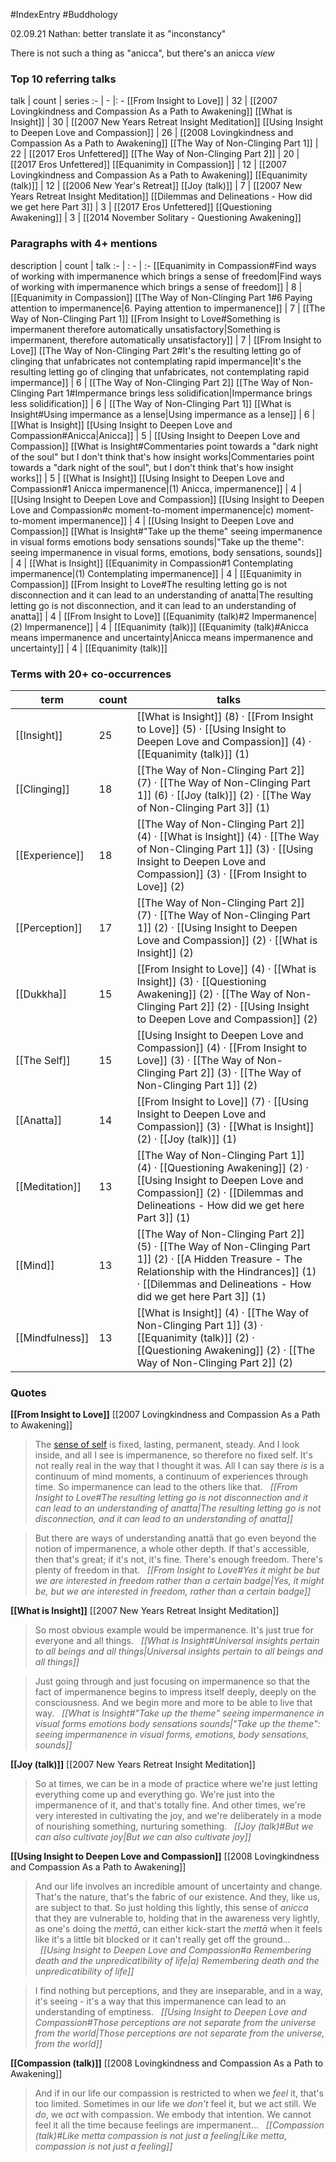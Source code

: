#IndexEntry #Buddhology

02.09.21 Nathan: better translate it as "inconstancy"

There is not such a thing as "anicca", but there's an anicca _view_

### Top 10 referring talks
talk | count | series
:- | - |: -
[[From Insight to Love]] | 32 | [[2007 Lovingkindness and Compassion As a Path to Awakening]]
[[What is Insight]] | 30 | [[2007 New Years Retreat Insight Meditation]]
[[Using Insight to Deepen Love and Compassion]] | 26 | [[2008 Lovingkindness and Compassion As a Path to Awakening]]
[[The Way of Non-Clinging Part 1]] | 22 | [[2017 Eros Unfettered]]
[[The Way of Non-Clinging Part 2]] | 20 | [[2017 Eros Unfettered]]
[[Equanimity in Compassion]] | 12 | [[2007 Lovingkindness and Compassion As a Path to Awakening]]
[[Equanimity (talk)]] | 12 | [[2006 New Year's Retreat]]
[[Joy (talk)]] | 7 | [[2007 New Years Retreat Insight Meditation]]
[[Dilemmas and Delineations - How did we get here Part 3]] | 3 | [[2017 Eros Unfettered]]
[[Questioning Awakening]] | 3 | [[2014 November Solitary - Questioning Awakening]]

### Paragraphs with 4+ mentions
description | count | talk
:- | : - | :-
[[Equanimity in Compassion#Find ways of working with impermanence which brings a sense of freedom\|Find ways of working with impermanence which brings a sense of freedom]] | 8 | [[Equanimity in Compassion]]
[[The Way of Non-Clinging Part 1#6 Paying attention to impermanence\|6. Paying attention to impermanence]] | 7 | [[The Way of Non-Clinging Part 1]]
[[From Insight to Love#Something is impermanent therefore automatically unsatisfactory\|Something is impermanent, therefore automatically unsatisfactory]] | 7 | [[From Insight to Love]]
[[The Way of Non-Clinging Part 2#It's the resulting letting go of clinging that unfabricates not contemplating rapid impermance\|It's the resulting letting go of clinging that unfabricates, not contemplating rapid impermance]] | 6 | [[The Way of Non-Clinging Part 2]]
[[The Way of Non-Clinging Part 1#Impermance brings less solidification\|Impermance brings less solidification]] | 6 | [[The Way of Non-Clinging Part 1]]
[[What is Insight#Using impermance as a lense\|Using impermance as a lense]] | 6 | [[What is Insight]]
[[Using Insight to Deepen Love and Compassion#Anicca\|Anicca]] | 5 | [[Using Insight to Deepen Love and Compassion]]
[[What is Insight#Commentaries point towards a "dark night of the soul" but I don't think that's how insight works\|Commentaries point towards a "dark night of the soul", but I don't think that's how insight works]] | 5 | [[What is Insight]]
[[Using Insight to Deepen Love and Compassion#1 Anicca impermanence\|(1) Anicca, impermanence]] | 4 | [[Using Insight to Deepen Love and Compassion]]
[[Using Insight to Deepen Love and Compassion#c moment-to-moment impermanence\|c) moment-to-moment impermanence]] | 4 | [[Using Insight to Deepen Love and Compassion]]
[[What is Insight#"Take up the theme" seeing impermanence in visual forms emotions body sensations sounds\|"Take up the theme": seeing impermanence in visual forms, emotions, body sensations, sounds]] | 4 | [[What is Insight]]
[[Equanimity in Compassion#1 Contemplating impermanence\|(1) Contemplating impermanence]] | 4 | [[Equanimity in Compassion]]
[[From Insight to Love#The resulting letting go is not disconnection and it can lead to an understanding of anatta\|The resulting letting go is not disconnection, and it can lead to an understanding of anatta]] | 4 | [[From Insight to Love]]
[[Equanimity (talk)#2 Impermanence\|(2) Impermanence]] | 4 | [[Equanimity (talk)]]
[[Equanimity (talk)#Anicca means impermanence and uncertainty\|Anicca means impermanence and uncertainty]] | 4 | [[Equanimity (talk)]]

### Terms with 20+ co-occurrences
term | count | talks
-|-|-
[[Insight]] | 25 | <span class="counts">[[What is Insight]] (8) · [[From Insight to Love]] (5) · [[Using Insight to Deepen Love and Compassion]] (4) · [[Equanimity (talk)]] (1)</span> 
[[Clinging]] | 18 | <span class="counts">[[The Way of Non-Clinging Part 2]] (7) · [[The Way of Non-Clinging Part 1]] (6) · [[Joy (talk)]] (2) · [[The Way of Non-Clinging Part 3]] (1)</span> 
[[Experience]] | 18 | <span class="counts">[[The Way of Non-Clinging Part 2]] (4) · [[What is Insight]] (4) · [[The Way of Non-Clinging Part 1]] (3) · [[Using Insight to Deepen Love and Compassion]] (3) · [[From Insight to Love]] (2)</span> 
[[Perception]] | 17 | <span class="counts">[[The Way of Non-Clinging Part 2]] (7) · [[The Way of Non-Clinging Part 1]] (2) · [[Using Insight to Deepen Love and Compassion]] (2) · [[What is Insight]] (2)</span> 
[[Dukkha]] | 15 | <span class="counts">[[From Insight to Love]] (4) · [[What is Insight]] (3) · [[Questioning Awakening]] (2) · [[The Way of Non-Clinging Part 2]] (2) · [[Using Insight to Deepen Love and Compassion]] (2)</span> 
[[The Self]] | 15 | <span class="counts">[[Using Insight to Deepen Love and Compassion]] (4) · [[From Insight to Love]] (3) · [[The Way of Non-Clinging Part 2]] (3) · [[The Way of Non-Clinging Part 1]] (2)</span> 
[[Anatta]] | 14 | <span class="counts">[[From Insight to Love]] (7) · [[Using Insight to Deepen Love and Compassion]] (3) · [[What is Insight]] (2) · [[Joy (talk)]] (1)</span> 
[[Meditation]] | 13 | <span class="counts">[[The Way of Non-Clinging Part 1]] (4) · [[Questioning Awakening]] (2) · [[Using Insight to Deepen Love and Compassion]] (2) · [[Dilemmas and Delineations - How did we get here Part 3]] (1)</span> 
[[Mind]] | 13 | <span class="counts">[[The Way of Non-Clinging Part 2]] (5) · [[The Way of Non-Clinging Part 1]] (2) · [[A Hidden Treasure - The Relationship with the Hindrances]] (1) · [[Dilemmas and Delineations - How did we get here Part 3]] (1)</span> 
[[Mindfulness]] | 13 | <span class="counts">[[What is Insight]] (4) · [[The Way of Non-Clinging Part 1]] (3) · [[Equanimity (talk)]] (2) · [[Questioning Awakening]] (2) · [[The Way of Non-Clinging Part 2]] (2)</span> 

### Quotes
**[[From Insight to Love]]**
<span class="counts">[[2007 Lovingkindness and Compassion As a Path to Awakening]]</span>
> The [sense of self](app://obsidian.md/The%20Self) is fixed, lasting, permanent, steady. And I look inside, and all I see is impermanence, so therefore no fixed self. It's not really real in the way that I thought it was. All I can say there _is_ is a continuum of mind moments, a continuum of experiences through time. So impermanence can lead to the others like that. &nbsp;&nbsp;<span class="counts">_[[From Insight to Love#The resulting letting go is not disconnection and it can lead to an understanding of anatta|The resulting letting go is not disconnection, and it can lead to an understanding of anatta]]_</span>

> But there are ways of understanding anattā that go even beyond the notion of impermanence, a whole other depth. If that's accessible, then that's great; if it's not, it's fine. There's enough freedom. There's plenty of freedom in that. &nbsp;&nbsp;<span class="counts">_[[From Insight to Love#Yes it might be but we are interested in freedom rather than a certain badge|Yes, it might be, but we are interested in freedom, rather than a certain badge]]_</span>

**[[What is Insight]]**
<span class="counts">[[2007 New Years Retreat Insight Meditation]]</span>
> So most obvious example would be impermanence. It's just true for everyone and all things. &nbsp;&nbsp;<span class="counts">_[[What is Insight#Universal insights pertain to all beings and all things|Universal insights pertain to all beings and all things]]_</span>

> Just going through and just focusing on impermanence so that the fact of impermanence begins to impress itself deeply, deeply on the consciousness. And we begin more and more to be able to live that way. &nbsp;&nbsp;<span class="counts">_[[What is Insight#"Take up the theme" seeing impermanence in visual forms emotions body sensations sounds|"Take up the theme": seeing impermanence in visual forms, emotions, body sensations, sounds]]_</span>

**[[Joy (talk)]]**
<span class="counts">[[2007 New Years Retreat Insight Meditation]]</span>
> So at times, we can be in a mode of practice where we're just letting everything come up and everything go. We're just into the impermanence of it, and that's totally fine. And other times, we're very interested in cultivating the joy, and we're deliberately in a mode of nourishing something, nurturing something. &nbsp;&nbsp;<span class="counts">_[[Joy (talk)#But we can also cultivate joy|But we can also cultivate joy]]_</span>

**[[Using Insight to Deepen Love and Compassion]]**
<span class="counts">[[2008 Lovingkindness and Compassion As a Path to Awakening]]</span>
> And our life involves an incredible amount of uncertainty and change. That's the nature, that's the fabric of our existence. And they, like us, are subject to that. So just holding this lightly, this sense of _anicca_ that they are vulnerable to, holding that in the awareness very lightly, as one's doing the _mettā_, can either kick-start the _mettā_ when it feels like it's a little bit blocked or it can't really get off the ground... &nbsp;&nbsp;<span class="counts">_[[Using Insight to Deepen Love and Compassion#a Remembering death and the unpredicatibility of life|a) Remembering death and the unpredicatibility of life]]_</span>

> I find nothing but perceptions, and they are inseparable, and in a way, it's seeing - it's a way that this impermanence can lead to an understanding of emptiness. &nbsp;&nbsp;<span class="counts">_[[Using Insight to Deepen Love and Compassion#Those perceptions are not separate from the universe from the world|Those perceptions are not separate from the universe, from the world]]_</span>

**[[Compassion (talk)]]**
<span class="counts">[[2008 Lovingkindness and Compassion As a Path to Awakening]]</span>
> And if in our life our compassion is restricted to when we _feel_ it, that's too limited. Sometimes in our life we _don't_ feel it, but we act still. We _do_, we _act_ with compassion. We embody that intention. We cannot feel it all the time because feelings are impermanent... &nbsp;&nbsp;<span class="counts">_[[Compassion (talk)#Like metta compassion is not just a feeling|Like metta, compassion is not just a feeling]]_</span>



